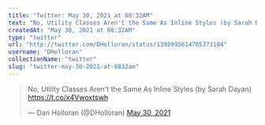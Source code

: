 ```yaml
---
title: "Twitter: May 30, 2021 at 08:32AM"
text: "No, Utility Classes Aren't the Same As Inline Styles (by Sarah Dayan) https://t.co/x4Vwoxtswh"
createdAt: "May 30, 2021 at 08:32AM"
type: "twitter"
url: "http://twitter.com/DHolloran/status/1398995614705373184"
username: "DHolloran"
collectionName: "twitter"
slug: "twitter-may-30-2021-at-0832am"
---
```


<blockquote class="twitter-tweet"><p lang="en" dir="ltr">No, Utility Classes Aren&#39;t the Same As Inline Styles (by Sarah Dayan) <a href="https://t.co/x4Vwoxtswh">https://t.co/x4Vwoxtswh</a></p>&mdash; Dan Holloran (@DHolloran) <a href="https://twitter.com/DHolloran/status/1398995614705373184?ref_src=twsrc%5Etfw">May 30, 2021</a></blockquote>
<script async src="https://platform.twitter.com/widgets.js" charset="utf-8"></script>

